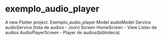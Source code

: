 # exemplo_audio_player

A new Flutter project.
Exemplo_audio_player
    Model
        audioModel
    Service
        audioService (lista de audios - Json)
    Screen
        HomeScreen - View Listav de audios
        AudioPlayerScreen - Player de audios(biblioteca)

